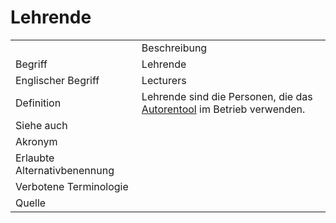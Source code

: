 # Lehrende

<link-summary rel="summary"/>
<card-summary rel="summary"/>
<web-summary rel="summary"/>


<table>
    <tr>
        <td></td>
        <td>Beschreibung</td>
    </tr>
    <tr>
        <td>Begriff</td>
        <td>Lehrende</td>
    </tr>
    <tr>
        <td>Englischer Begriff</td>
        <td>Lecturers</td>
    </tr>
    <tr>
        <td>Definition</td>
        <td id="summary" >
            Lehrende sind die Personen, die das <a href="Autorentool-GE.md">Autorentool</a>
            im Betrieb verwenden.
        </td>
    </tr>  
    <tr>
        <td>Siehe auch</td>
        <td></td>
    </tr>
    <tr>
        <td>Akronym</td>
        <td></td>
    </tr>
   <tr>
        <td>Erlaubte Alternativbenennung</td>
        <td></td>
    </tr>
   <tr>
        <td>Verbotene Terminologie</td>
        <td></td>
    </tr>
   <tr>
        <td>Quelle</td>
        <td></td>
    </tr>
</table>
